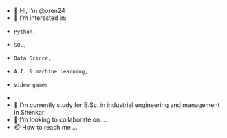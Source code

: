- 👋 Hi, I’m @oren24
- 👀 I’m interested in:
-     Python,
-     SQL,
-     Data Scince, 
-     A.I. & machine Learning,
-     video games
-     
- 🌱 I’m currently study for B.Sc. in industrial engineering and management in Shenkar
- 💞️ I’m looking to collaborate on ...
- 📫 How to reach me ...

<!---
oren24/oren24 is a ✨ special ✨ repository because its `README.md` (this file) appears on your GitHub profile.
You can click the Preview link to take a look at your changes.
--->
